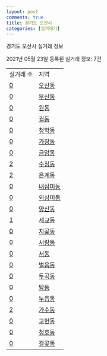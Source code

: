 ```yaml
---
layout: post
comments: true
title: 경기도 오산시
categories: [실거래가]
---
```


경기도 오산시 실거래 정보

2021년 05월 23일 등록된 실거래 정보: 7건


<table>
  <tr>
    <td>실거래 수</td>
    <td>지역</td>
  </tr>

  
  <tr>
    <td><a href="4137010100.html">0</a></td>
    <td><a href="4137010100.html">오산동</a></td>
  </tr>
    

  <tr>
    <td><a href="4137010200.html">0</a></td>
    <td><a href="4137010200.html">부산동</a></td>
  </tr>
    

  <tr>
    <td><a href="4137010300.html">0</a></td>
    <td><a href="4137010300.html">원동</a></td>
  </tr>
    

  <tr>
    <td><a href="4137010400.html">0</a></td>
    <td><a href="4137010400.html">궐동</a></td>
  </tr>
    

  <tr>
    <td><a href="4137010500.html">0</a></td>
    <td><a href="4137010500.html">청학동</a></td>
  </tr>
    

  <tr>
    <td><a href="4137010600.html">0</a></td>
    <td><a href="4137010600.html">가장동</a></td>
  </tr>
    

  <tr>
    <td><a href="4137010700.html">0</a></td>
    <td><a href="4137010700.html">금암동</a></td>
  </tr>
    

  <tr>
    <td><a href="4137010800.html">2</a></td>
    <td><a href="4137010800.html">수청동</a></td>
  </tr>
    

  <tr>
    <td><a href="4137010900.html">2</a></td>
    <td><a href="4137010900.html">은계동</a></td>
  </tr>
    

  <tr>
    <td><a href="4137011000.html">0</a></td>
    <td><a href="4137011000.html">내삼미동</a></td>
  </tr>
    

  <tr>
    <td><a href="4137011100.html">0</a></td>
    <td><a href="4137011100.html">외삼미동</a></td>
  </tr>
    

  <tr>
    <td><a href="4137011200.html">0</a></td>
    <td><a href="4137011200.html">양산동</a></td>
  </tr>
    

  <tr>
    <td><a href="4137011300.html">1</a></td>
    <td><a href="4137011300.html">세교동</a></td>
  </tr>
    

  <tr>
    <td><a href="4137011400.html">0</a></td>
    <td><a href="4137011400.html">지곶동</a></td>
  </tr>
    

  <tr>
    <td><a href="4137011500.html">0</a></td>
    <td><a href="4137011500.html">서랑동</a></td>
  </tr>
    

  <tr>
    <td><a href="4137011600.html">0</a></td>
    <td><a href="4137011600.html">서동</a></td>
  </tr>
    

  <tr>
    <td><a href="4137011700.html">0</a></td>
    <td><a href="4137011700.html">벌음동</a></td>
  </tr>
    

  <tr>
    <td><a href="4137011800.html">0</a></td>
    <td><a href="4137011800.html">두곡동</a></td>
  </tr>
    

  <tr>
    <td><a href="4137011900.html">0</a></td>
    <td><a href="4137011900.html">탑동</a></td>
  </tr>
    

  <tr>
    <td><a href="4137012000.html">0</a></td>
    <td><a href="4137012000.html">누읍동</a></td>
  </tr>
    

  <tr>
    <td><a href="4137012100.html">2</a></td>
    <td><a href="4137012100.html">가수동</a></td>
  </tr>
    

  <tr>
    <td><a href="4137012200.html">0</a></td>
    <td><a href="4137012200.html">고현동</a></td>
  </tr>
    

  <tr>
    <td><a href="4137012300.html">0</a></td>
    <td><a href="4137012300.html">청호동</a></td>
  </tr>
    

  <tr>
    <td><a href="4137012400.html">0</a></td>
    <td><a href="4137012400.html">갈곶동</a></td>
  </tr>
    


</table>
    